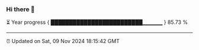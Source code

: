 ### Hi there 👋

⏳ Year progress { █████████████████████████▁▁▁▁▁ } 85.73 %

---

⏰ Updated on Sat, 09 Nov 2024 18:15:42 GMT
